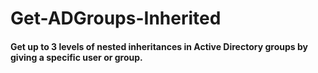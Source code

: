 # Get-ADGroups-Inherited
#### Get up to 3 levels of nested inheritances in Active Directory groups by giving a specific user or group.
